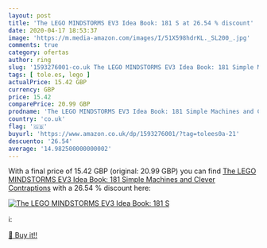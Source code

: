 ```yaml
---
layout: post
title: 'The LEGO MINDSTORMS EV3 Idea Book: 181 S at 26.54 % discount'
date: 2020-04-17 18:53:37
image: 'https://m.media-amazon.com/images/I/51X598hdrKL._SL200_.jpg'
comments: true
category: ofertas
author: ring
slug: '1593276001-co.uk The LEGO MINDSTORMS EV3 Idea Book: 181 Simple Machines...'
tags: [ tole.es, lego ]
actualPrice: 15.42 GBP
currency: GBP
price: 15.42
comparePrice: 20.99 GBP
prodname: 'The LEGO MINDSTORMS EV3 Idea Book: 181 Simple Machines and Clever Contraptions'
country: 'co.uk'
flag: '🇬🇧'
buyurl: 'https://www.amazon.co.uk/dp/1593276001/?tag=tolees0a-21'
descuento: '26.54'
average: '14.982500000000002'
---
```


With a final price of 15.42 GBP (original: 20.99 GBP) you can find [The LEGO MINDSTORMS EV3 Idea Book: 181 Simple Machines and Clever Contraptions](https://www.amazon.co.uk/dp/1593276001/?tag=tolees0a-21) with a  26.54 % discount here:

[![The LEGO MINDSTORMS EV3 Idea Book: 181 S](https://m.media-amazon.com/images/I/51X598hdrKL._SL200_.jpg)](https://www.amazon.co.uk/dp/1593276001/?tag=tolees0a-21)

ℹ️:


[🛒 Buy it!!](https://www.amazon.co.uk/dp/1593276001/?tag=tolees0a-21)
